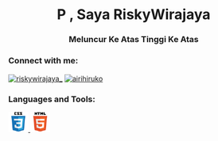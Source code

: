 <h1 align="center">P , Saya RiskyWirajaya</h1>
<h3 align="center">Meluncur Ke Atas Tinggi Ke Atas</h3>

<h3 align="left">Connect with me:</h3>
<p align="left">
<a href="https://instagram.com/riskywirajaya_" target="blank"><img align="center" src="https://raw.githubusercontent.com/rahuldkjain/github-profile-readme-generator/master/src/images/icons/Social/instagram.svg" alt="riskywirajaya_" height="30" width="40" /></a>
<a href="https://www.youtube.com/c/airihiruko" target="blank"><img align="center" src="https://raw.githubusercontent.com/rahuldkjain/github-profile-readme-generator/master/src/images/icons/Social/youtube.svg" alt="airihiruko" height="30" width="40" /></a>
</p>

<h3 align="left">Languages and Tools:</h3>
<p align="left"> <a href="https://www.w3schools.com/css/" target="_blank" rel="noreferrer"> <img src="https://raw.githubusercontent.com/devicons/devicon/master/icons/css3/css3-original-wordmark.svg" alt="css3" width="40" height="40"/> </a> <a href="https://www.w3.org/html/" target="_blank" rel="noreferrer"> <img src="https://raw.githubusercontent.com/devicons/devicon/master/icons/html5/html5-original-wordmark.svg" alt="html5" width="40" height="40"/> </a> </p>
